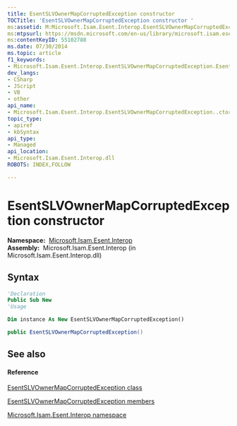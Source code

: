 ```yaml
---
title: EsentSLVOwnerMapCorruptedException constructor 
TOCTitle: 'EsentSLVOwnerMapCorruptedException constructor '
ms:assetid: M:Microsoft.Isam.Esent.Interop.EsentSLVOwnerMapCorruptedException.#ctor
ms:mtpsurl: https://msdn.microsoft.com/en-us/library/microsoft.isam.esent.interop.esentslvownermapcorruptedexception.esentslvownermapcorruptedexception(v=EXCHG.10)
ms:contentKeyID: 55102788
ms.date: 07/30/2014
ms.topic: article
f1_keywords:
- Microsoft.Isam.Esent.Interop.EsentSLVOwnerMapCorruptedException.EsentSLVOwnerMapCorruptedException
dev_langs:
- CSharp
- JScript
- VB
- other
api_name: 
- Microsoft.Isam.Esent.Interop.EsentSLVOwnerMapCorruptedException..ctor
topic_type: 
- apiref
- kbSyntax
api_type: 
- Managed
api_location: 
- Microsoft.Isam.Esent.Interop.dll
ROBOTS: INDEX,FOLLOW

---
```


# EsentSLVOwnerMapCorruptedException constructor

**Namespace:**  [Microsoft.Isam.Esent.Interop](hh596136\(v=exchg.10\).md)  
**Assembly:**  Microsoft.Isam.Esent.Interop (in Microsoft.Isam.Esent.Interop.dll)

## Syntax

``` vb
'Declaration
Public Sub New
'Usage

Dim instance As New EsentSLVOwnerMapCorruptedException()
```

``` csharp
public EsentSLVOwnerMapCorruptedException()
```

## See also

#### Reference

[EsentSLVOwnerMapCorruptedException class](dn350716\(v=exchg.10\).md)

[EsentSLVOwnerMapCorruptedException members](dn334810\(v=exchg.10\).md)

[Microsoft.Isam.Esent.Interop namespace](hh596136\(v=exchg.10\).md)

